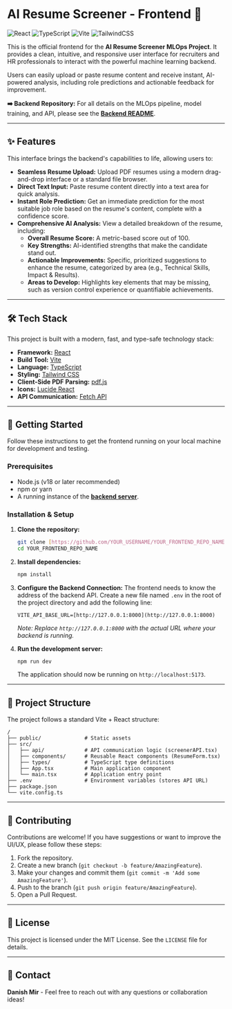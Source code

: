 # AI Resume Screener - Frontend 🚀

![React](https://img.shields.io/badge/react-%2320232a.svg?style=for-the-badge&logo=react&logoColor=%2361DAFB)
![TypeScript](https://img.shields.io/badge/typescript-%23007ACC.svg?style=for-the-badge&logo=typescript&logoColor=white)
![Vite](https://img.shields.io/badge/vite-%23646CFF.svg?style=for-the-badge&logo=vite&logoColor=white)
![TailwindCSS](https://img.shields.io/badge/tailwindcss-%2338B2AC.svg?style=for-the-badge&logo=tailwind-css&logoColor=white)

This is the official frontend for the **AI Resume Screener MLOps Project**. It provides a clean, intuitive, and responsive user interface for recruiters and HR professionals to interact with the powerful machine learning backend.

Users can easily upload or paste resume content and receive instant, AI-powered analysis, including role predictions and actionable feedback for improvement.

**➡️ Backend Repository:** For all details on the MLOps pipeline, model training, and API, please see the [**Backend README**](httpss://github.com/mirdanish6594/Resume-Screener).

---
## ✨ Features

This interface brings the backend's capabilities to life, allowing users to:

* **Seamless Resume Upload:** Upload PDF resumes using a modern drag-and-drop interface or a standard file browser.
* **Direct Text Input:** Paste resume content directly into a text area for quick analysis.
* **Instant Role Prediction:** Get an immediate prediction for the most suitable job role based on the resume's content, complete with a confidence score.
* **Comprehensive AI Analysis:** View a detailed breakdown of the resume, including:
    * **Overall Resume Score:** A metric-based score out of 100.
    * **Key Strengths:** AI-identified strengths that make the candidate stand out.
    * **Actionable Improvements:** Specific, prioritized suggestions to enhance the resume, categorized by area (e.g., Technical Skills, Impact & Results).
    * **Areas to Develop:** Highlights key elements that may be missing, such as version control experience or quantifiable achievements.



---
## 🛠️ Tech Stack

This project is built with a modern, fast, and type-safe technology stack:

* **Framework:** [React](httpss://reactjs.org/)
* **Build Tool:** [Vite](httpss://vitejs.dev/)
* **Language:** [TypeScript](httpss://www.typescriptlang.org/)
* **Styling:** [Tailwind CSS](httpss://tailwindcss.com/)
* **Client-Side PDF Parsing:** [pdf.js](httpss://mozilla.github.io/pdf.js/)
* **Icons:** [Lucide React](httpss://lucide.dev/)
* **API Communication:** [Fetch API](httpss://developer.mozilla.org/en-US/docs/Web/API/Fetch_API)

---
## 🚀 Getting Started

Follow these instructions to get the frontend running on your local machine for development and testing.

### Prerequisites

* Node.js (v18 or later recommended)
* npm or yarn
* A running instance of the [**backend server**](httpss://github.com/mirdanish6594/Resume-Screener).

### Installation & Setup

1.  **Clone the repository:**
    ```bash
    git clone [https://github.com/YOUR_USERNAME/YOUR_FRONTEND_REPO_NAME.git](https://github.com/YOUR_USERNAME/YOUR_FRONTEND_REPO_NAME.git)
    cd YOUR_FRONTEND_REPO_NAME
    ```

2.  **Install dependencies:**
    ```bash
    npm install
    ```

3.  **Configure the Backend Connection:**
    The frontend needs to know the address of the backend API.
    Create a new file named `.env` in the root of the project directory and add the following line:

    ```env
    VITE_API_BASE_URL=[http://127.0.0.1:8000](http://127.0.0.1:8000)
    ```
    *Note: Replace `http://127.0.0.1:8000` with the actual URL where your backend is running.*

4.  **Run the development server:**
    ```bash
    npm run dev
    ```
    The application should now be running on `http://localhost:5173`.

---
## 📂 Project Structure

The project follows a standard Vite + React structure:

```text
/
├── public/              # Static assets
├── src/
│   ├── api/             # API communication logic (screenerAPI.tsx)
│   ├── components/      # Reusable React components (ResumeForm.tsx)
│   ├── types/           # TypeScript type definitions
│   ├── App.tsx          # Main application component
│   └── main.tsx         # Application entry point
├── .env                 # Environment variables (stores API URL)
├── package.json
└── vite.config.ts
```


---
## 🤝 Contributing

Contributions are welcome! If you have suggestions or want to improve the UI/UX, please follow these steps:

1.  Fork the repository.
2.  Create a new branch (`git checkout -b feature/AmazingFeature`).
3.  Make your changes and commit them (`git commit -m 'Add some AmazingFeature'`).
4.  Push to the branch (`git push origin feature/AmazingFeature`).
5.  Open a Pull Request.

---
## 📄 License

This project is licensed under the MIT License. See the `LICENSE` file for details.

---
## 📧 Contact

**Danish Mir** - Feel free to reach out with any questions or collaboration ideas!
